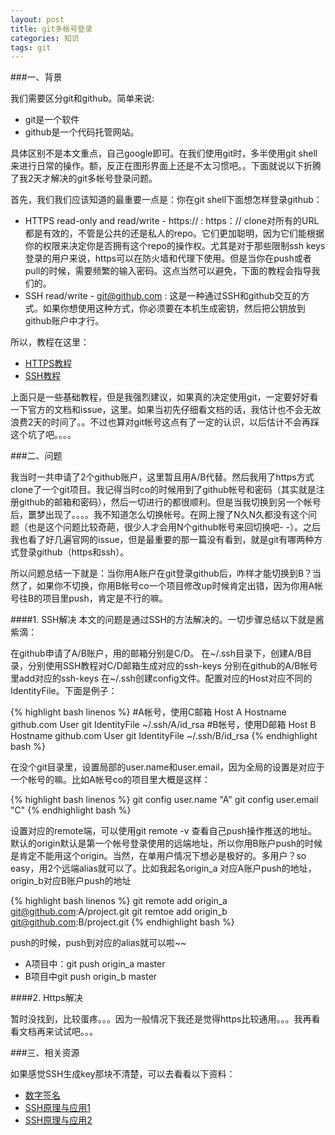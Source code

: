 ```yaml
---
layout: post
title: git多帐号登录
categories: 知识
tags: git
---
```


###一、背景

我们需要区分git和github。简单来说:

* git是一个软件
* github是一个代码托管网站。

具体区别不是本文重点，自己google即可。在我们使用git时，多半使用git shell来进行日常的操作。额，反正在图形界面上还是不太习惯吧。。下面就说以下折腾了我2天才解决的git多帐号登录问题。

首先，我们我们应该知道的最重要一点是：你在git shell下面想怎样登录github：

* HTTPS read-only and read/write - https:// : https：// clone对所有的URL都是有效的，不管是公共的还是私人的repo。它们更加聪明，因为它们能根据你的权限来决定你是否拥有这个repo的操作权。尤其是对于那些限制ssh keys登录的用户来说，https可以在防火墙和代理下使用。但是当你在push或者pull的时候，需要频繁的输入密码。这点当然可以避免，下面的教程会指导我们的。
* SSH read/write - git@github.com : 这是一种通过SSH和github交互的方式。如果你想使用这种方式，你必须要在本机生成密钥，然后把公钥放到github账户中才行。

所以，教程在这里：

* [HTTPS教程](https://help.github.com/articles/set-up-git#password-caching)
* [SSH教程](https://help.github.com/articles/set-up-git#password-caching)

上面只是一些基础教程，但是我强烈建议，如果真的决定使用git，一定要好好看一下官方的文档和issue，这里。如果当初先仔细看文档的话，我估计也不会无故浪费2天的时间了。。不过也算对git帐号这点有了一定的认识，以后估计不会再踩这个坑了吧。。。。

###二、问题

我当时一共申请了2个github账户，这里暂且用A/B代替。然后我用了https方式clone了一个git项目。我记得当时co的时候用到了github帐号和密码（其实就是注册github的邮箱和密码），然后一切进行的都很顺利。但是当我切换到另一个帐号后，噩梦出现了。。。。我不知道怎么切换帐号。在网上搜了N久N久都没有这个问题（也是这个问题比较奇葩，很少人才会用N个github帐号来回切换吧- -）。之后我也看了好几遍官网的issue，但是最重要的那一篇没有看到，就是git有哪两种方式登录github（https和ssh）。

所以问题总结一下就是：当你用A账户在git登录github后，咋样才能切换到B？当然了，如果你不切换，你用B帐号co一个项目修改up时候肯定出错，因为你用A帐号往B的项目里push，肯定是不行的嘛。

####1. SSH解决
本文的问题是通过SSH的方法解决的。一切步骤总结以下就是酱紫滴：

在github申请了A/B账户，用的邮箱分别是C/D。
在~/.ssh目录下，创建A/B目录，分别使用SSH教程对C/D邮箱生成对应的ssh-keys
分别在github的A/B帐号里add对应的ssh-keys
在~/.ssh创建config文件。配置对应的Host对应不同的IdentityFile。下面是例子：

{% highlight bash linenos %}
#A帐号，使用C邮箱
Host A
Hostname github.com
User git
IdentityFile ~/.ssh/A/id_rsa
#B帐号，使用D邮箱
Host B
Hostname github.com
User git
IdentityFile ~/.ssh/B/id_rsa
{% endhighlight bash %}

在没个git目录里，设置局部的user.name和user.email，因为全局的设置是对应于一个帐号的嘛。比如A帐号co的项目里大概是这样：

{% highlight bash linenos %}
git config user.name "A"
git config user.email "C"
{% endhighlight bash %}

设置对应的remote端，可以使用git remote -v 查看自己push操作推送的地址。默认的origin默认是第一个帐号登录使用的远端地址，所以你用B账户push的时候是肯定不能用这个origin。当然，在单用户情况下想必是极好的。多用户？so easy，用2个远端alias就可以了。比如我起名origin_a 对应A账户push的地址，origin_b对应B账户push的地址

{% highlight bash linenos %}
git remote add origin_a git@github.com:A/project.git
git remtoe add origin_b git@github.com:B/project.git
{% endhighlight bash %}

push的时候，push到对应的alias就可以啦~~

* A项目中：git push origin_a master
* B项目中git push origin_b master

####2. Https解决

暂时没找到，比较蛋疼。。。因为一般情况下我还是觉得https比较通用。。。我再看看文档再来试试吧。。。

###三、相关资源

如果感觉SSH生成key那块不清楚，可以去看看以下资料：

* [数字签名](http://www.ruanyifeng.com/blog/2011/08/what_is_a_digital_signature.html)
* [SSH原理与应用1](http://www.ruanyifeng.com/blog/2011/12/ssh_remote_login.html)
* [SSH原理与应用2](http://www.ruanyifeng.com/blog/2011/12/ssh_port_forwarding.html)
